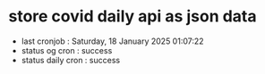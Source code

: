 # store covid daily api as json data

- last cronjob : Saturday, 18 January 2025 01:07:22
- status og cron : success
- status daily cron : success
      
      